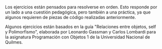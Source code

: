 Los ejercicios están pensados para resolverse en orden. Esto responde por un lado a una cuestión pedagógica, pero también a una práctica, ya que algunos requieren de piezas de código realizadas anteriormente.

Algunos ejercicios están basados en la guía "Relaciones entre objetos, self y Polimorfismo", elaborada por Leonardo Gassman y Carlos Lombardi para la asignatura Programación con Objetos 1 de la Universidad Nacional de Quilmes.